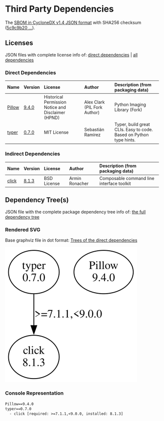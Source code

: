 # Third Party Dependencies

<!--[[[fill sbom_sha256()]]]-->
The [SBOM in CycloneDX v1.4 JSON format](https://git.sr.ht/~sthagen/piemap/blob/default/sbom.json) with SHA256 checksum ([5c9c9b20 ...](https://git.sr.ht/~sthagen/piemap/blob/default/sbom.json.sha256 "sha256:5c9c9b209b47b1d197bba82e99a4503eb3705998769df5aa04e0a25d51d026f2")).
<!--[[[end]]] (checksum: e764640b15a150d3fdae8245610d3c0f)-->
## Licenses 

JSON files with complete license info of: [direct dependencies](direct-dependency-licenses.json) | [all dependencies](all-dependency-licenses.json)

### Direct Dependencies

<!--[[[fill direct_dependencies_table()]]]-->
| Name                                       | Version                                         | License                                            | Author                       | Description (from packaging data)                                  |
|:-------------------------------------------|:------------------------------------------------|:---------------------------------------------------|:-----------------------------|:-------------------------------------------------------------------|
| [Pillow](https://python-pillow.org)        | [9.4.0](https://pypi.org/project/Pillow/9.4.0/) | Historical Permission Notice and Disclaimer (HPND) | Alex Clark (PIL Fork Author) | Python Imaging Library (Fork)                                      |
| [typer](https://github.com/tiangolo/typer) | [0.7.0](https://pypi.org/project/typer/0.7.0/)  | MIT License                                        | Sebastián Ramírez            | Typer, build great CLIs. Easy to code. Based on Python type hints. |
<!--[[[end]]] (checksum: 8dde3596abb3fa51da8cc65eeca1cedb)-->

### Indirect Dependencies

<!--[[[fill indirect_dependencies_table()]]]-->
| Name                                          | Version                                        | License     | Author         | Description (from packaging data)         |
|:----------------------------------------------|:-----------------------------------------------|:------------|:---------------|:------------------------------------------|
| [click](https://palletsprojects.com/p/click/) | [8.1.3](https://pypi.org/project/click/8.1.3/) | BSD License | Armin Ronacher | Composable command line interface toolkit |
<!--[[[end]]] (checksum: dc3a866a7aa3332404bde3da87727cb9)-->

## Dependency Tree(s)

JSON file with the complete package dependency tree info of: [the full dependency tree](package-dependency-tree.json)

### Rendered SVG

Base graphviz file in dot format: [Trees of the direct dependencies](package-dependency-tree.dot.txt)

<img src="./package-dependency-tree.svg" alt="Trees of the direct dependencies" title="Trees of the direct dependencies"/>

### Console Representation

<!--[[[fill dependency_tree_console_text()]]]-->
````console
Pillow==9.4.0
typer==0.7.0
  - click [required: >=7.1.1,<9.0.0, installed: 8.1.3]
````
<!--[[[end]]] (checksum: 2ac406654adf5987ac3b8dc81f7509ac)-->
